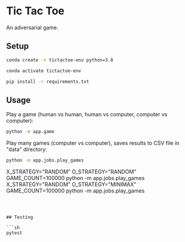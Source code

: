 

# Tic Tac Toe

An adversarial game.

## Setup

```sh
conda create -n tictactoe-env python=3.8
```

```sh
conda activate tictactoe-env
```

```sh
pip install -r requirements.txt
```

## Usage

Play a game (human vs human, human vs computer, computer vs computer):

```sh
python -m app.game
```

Play many games (computer vs computer), saves results to CSV file in "data" directory:

```sh
python -m app.jobs.play_games
```

X_STRATEGY="RANDOM" O_STRATEGY="RANDOM" GAME_COUNT=100000 python -m app.jobs.play_games
X_STRATEGY="RANDOM" O_STRATEGY="MINIMAX" GAME_COUNT=100000 python -m app.jobs.play_games
```



## Testing

```sh
pytest
```
